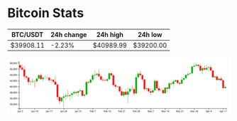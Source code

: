 # Bitcoin Stats

BTC/USDT|24h change|24h high|24h low|
|---|---|---|---|
|$39908.11|-2.23%|$40989.99|$39200.00|

<img src="./chart.svg">
